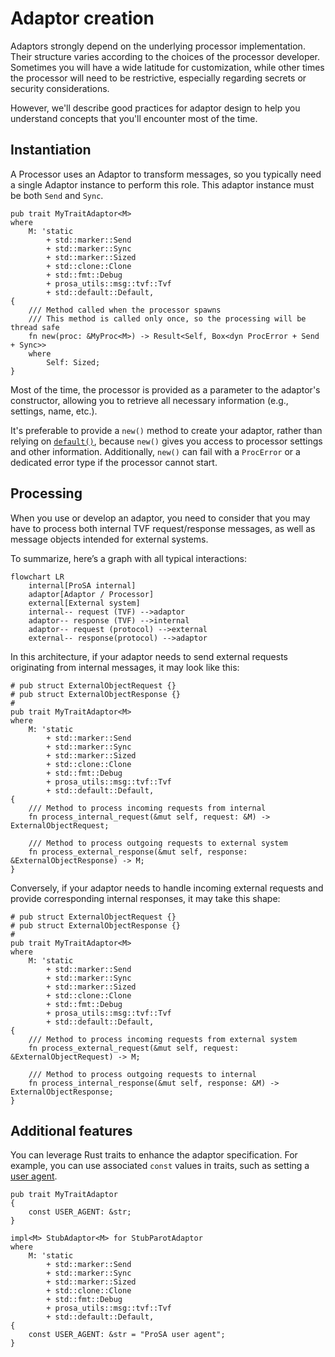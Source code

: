 # Adaptor creation

Adaptors strongly depend on the underlying processor implementation.
Their structure varies according to the choices of the processor developer.
Sometimes you will have a wide latitude for customization, while other times the processor will need to be restrictive, especially regarding secrets or security considerations.

However, we'll describe good practices for adaptor design to help you understand concepts that you'll encounter most of the time.

## Instantiation

A Processor uses an Adaptor to transform messages, so you typically need a single Adaptor instance to perform this role.
This adaptor instance must be both `Send` and `Sync`.

```rust,noplayground
pub trait MyTraitAdaptor<M>
where
    M: 'static
        + std::marker::Send
        + std::marker::Sync
        + std::marker::Sized
        + std::clone::Clone
        + std::fmt::Debug
        + prosa_utils::msg::tvf::Tvf
        + std::default::Default,
{
    /// Method called when the processor spawns
    /// This method is called only once, so the processing will be thread safe
    fn new(proc: &MyProc<M>) -> Result<Self, Box<dyn ProcError + Send + Sync>>
    where
        Self: Sized;
}
```

Most of the time, the processor is provided as a parameter to the adaptor's constructor, allowing you to retrieve all necessary information (e.g., settings, name, etc.).

It's preferable to provide a `new()` method to create your adaptor, rather than relying on [`default()`](https://doc.rust-lang.org/std/default/trait.Default.html), because `new()` gives you access to processor settings and other information.
Additionally, `new()` can fail with a `ProcError` or a dedicated error type if the processor cannot start.

## Processing

When you use or develop an adaptor, you need to consider that you may have to process both internal TVF request/response messages, as well as message objects intended for external systems.

To summarize, here’s a graph with all typical interactions:
```mermaid
flowchart LR
    internal[ProSA internal]
    adaptor[Adaptor / Processor]
    external[External system]
    internal-- request (TVF) -->adaptor
    adaptor-- response (TVF) -->internal
    adaptor-- request (protocol) -->external
    external-- response(protocol) -->adaptor
```

In this architecture, if your adaptor needs to send external requests originating from internal messages, it may look like this:
```rust,noplayground
# pub struct ExternalObjectRequest {}
# pub struct ExternalObjectResponse {}
#
pub trait MyTraitAdaptor<M>
where
    M: 'static
        + std::marker::Send
        + std::marker::Sync
        + std::marker::Sized
        + std::clone::Clone
        + std::fmt::Debug
        + prosa_utils::msg::tvf::Tvf
        + std::default::Default,
{
    /// Method to process incoming requests from internal
    fn process_internal_request(&mut self, request: &M) -> ExternalObjectRequest;

    /// Method to process outgoing requests to external system
    fn process_external_response(&mut self, response: &ExternalObjectResponse) -> M;
}
```

Conversely, if your adaptor needs to handle incoming external requests and provide corresponding internal responses, it may take this shape:
```rust,noplayground
# pub struct ExternalObjectRequest {}
# pub struct ExternalObjectResponse {}
#
pub trait MyTraitAdaptor<M>
where
    M: 'static
        + std::marker::Send
        + std::marker::Sync
        + std::marker::Sized
        + std::clone::Clone
        + std::fmt::Debug
        + prosa_utils::msg::tvf::Tvf
        + std::default::Default,
{
    /// Method to process incoming requests from external system
    fn process_external_request(&mut self, request: &ExternalObjectRequest) -> M;

    /// Method to process outgoing requests to internal
    fn process_internal_response(&mut self, response: &M) -> ExternalObjectResponse;
}
```

## Additional features

You can leverage Rust traits to enhance the adaptor specification.
For example, you can use associated `const` values in traits, such as setting a [user agent](https://developer.mozilla.org/en-US/docs/Web/HTTP/Reference/Headers/User-Agent).

```rust,noplayground
pub trait MyTraitAdaptor
{
    const USER_AGENT: &str;
}

impl<M> StubAdaptor<M> for StubParotAdaptor
where
    M: 'static
        + std::marker::Send
        + std::marker::Sync
        + std::marker::Sized
        + std::clone::Clone
        + std::fmt::Debug
        + prosa_utils::msg::tvf::Tvf
        + std::default::Default,
{
    const USER_AGENT: &str = "ProSA user agent";
}
```
